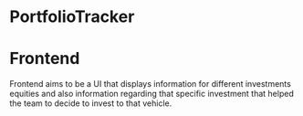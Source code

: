 # PortfolioTracker



# Frontend

Frontend aims to be a UI that displays information for different investments equities and also information regarding that specific investment that helped the team to decide to invest to that vehicle.